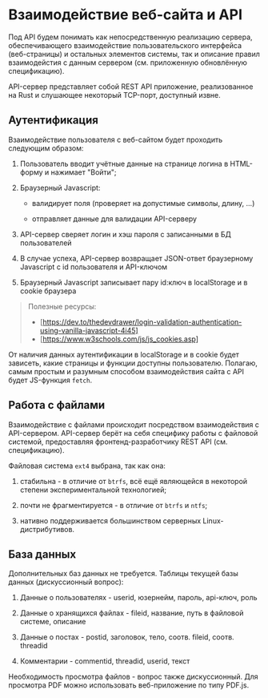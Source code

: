 Взаимодействие веб-сайта и API
==============================

Под API будем понимать как непосредственную реализацию сервера,
обеспечивающего взаимодействие пользовательского интерфейса
(веб-страницы) и остальных элементов системы, так и описание
правил взаимодейстия с данным сервером (см. приложенную
обновлённую спецификацию).

API-сервер представляет собой REST API приложение, реализованное
на Rust и слушающее некоторый TCP-порт, доступный извне.

## Аутентификация

Взаимодействие пользователя с веб-сайтом будет проходить
следующим образом:

1. Пользователь вводит учётные данные на странице логина в
   HTML-форму и нажимает "Войти";

2. Браузерный Javascript:

    * валидирует поля (проверяет на допустимые символы, длину,
    ...)

    * отправляет данные для валидации API-серверу

3. API-сервер сверяет логин и хэш пароля с записанными в БД
    пользователей

4. В случае успеха, API-сервер возвращает JSON-ответ
    браузерному Javascript с id пользователя и API-ключом

5. Браузерный Javascript записывает пару id:ключ в localStorage
   и в cookie браузера

> Полезные ресурсы: 
> * [https://dev.to/thedevdrawer/login-validation-authentication-using-vanilla-javascript-4i45]
> * [https://www.w3schools.com/js/js_cookies.asp]

От наличия данных аутентификации в localStorage и в cookie будет
зависеть, какие страницы и функции доступны пользователю.
Полагаю, самым простым и разумным способом взаимодействия сайта
с API будет JS-функция `fetch`.


## Работа с файлами

Взаимодействие с файлами происходит посредством взаимодействия с
API-сервером. API-сервер берёт на себя специфику работы с
файловой системой, предоставляя фронтенд-разработчику REST API
(см. спецификацию).

Файловая система `ext4` выбрана, так как она: 

1. стабильна - в отличие от `btrfs`, всё ещё являющейся в
   некоторой степени экспериментальной технологией;

2. почти не фрагментируется - в отличие от `btrfs` и `ntfs`;

3. нативно поддерживается большинством серверных
   Linux-дистрибутивов.


## База данных

Дополнительных баз данных не требуется. Таблицы текущей базы
данных (дискуссионный вопрос):

1. Данные о пользователях - userid, юзернейм, пароль, api-ключ,
   роль

2. Данные о хранящихся файлах - fileid, название, путь в
   файловой системе, описание

3. Данные о постах - postid, заголовок, тело, соотв. fileid,
   соотв. threadid

4. Комментарии - commentid, threadid, userid, текст

Необходимость просмотра файлов - вопрос также дискуссионный. Для
просмотра PDF можно использовать веб-приложение по типу PDF.js.
